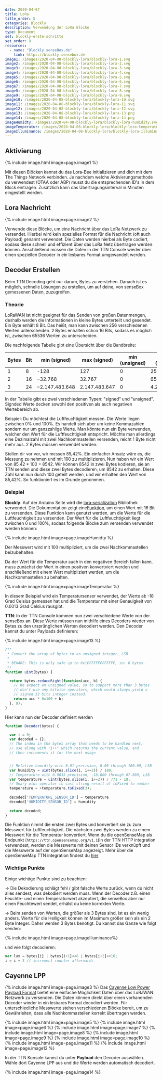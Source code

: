 ```yaml
---
date: 2020-04-07
title: LoRa
title_order: 5
categories: Blockly
description: Verwendung der LoRa Blöcke 
type: Document
set: blockly-erste-schritte
set_order: 8
resources:
  - name: "Blockly.senseBox.de"
    link: https://blockly.sensebox.de
image1: /images/2020-04-08-blockly-lora/blockly-lora-1.svg
image2: /images/2020-04-08-blockly-lora/blockly-lora-2.svg
image3: /images/2020-04-08-blockly-lora/blockly-lora-3.svg
image4: /images/2020-04-08-blockly-lora/blockly-lora-4.svg
image5: /images/2020-04-08-blockly-lora/blockly-lora-5.svg
image6: /images/2020-04-08-blockly-lora/blockly-lora-6.svg
image7: /images/2020-04-08-blockly-lora/blockly-lora-7.svg
image8: /images/2020-04-08-blockly-lora/blockly-lora-8.svg
image9: /images/2020-04-08-blockly-lora/blockly-lora-9.svg
image10: /images/2020-04-08-blockly-lora/blockly-lora-10.svg
image11: /images/2020-04-08-blockly-lora/blockly-lora-11.svg
image12: /images/2020-04-08-blockly-lora/blockly-lora-12.svg
image13: /images/2020-04-08-blockly-lora/blockly-lora-13.png
image14: /images/2020-04-08-blockly-lora/blockly-lora-14.png
imageHumidty: /images/2020-04-08-blockly-lora/blockly-lora-humidity.svg
imageTemperatur: /images/2020-04-08-blockly-lora/blockly-lora-temperatur.svg
imageIlluminance: /images/2020-04-08-blockly-lora/blockly-lora-illuminance.svg
---
```




## Aktivierung

{% include image.html image=page.image1 %}

Mit diesen Blöcken kannst du das Lora-Bee initializieren und dich mit dem The Things Network verbinden. Je nachdem welche Aktivierungsmethode du verwendest (OTAA oder ABP) musst du die entsprechenden ID's in dem Block eintragen. Zusätzlich kann das Übertragungsinterval in Minuten eingestellt werden.  


## Lora Nachricht
{% include image.html image=page.image2 %}

Verwende diese Blöcke, um eine Nachricht über das LoRa Netzwerk zu versendet. Hierbei wird kein spezielles Format für die Nachricht (oft auch Payload) genannt verwendet. Die Daten werden hierbei als Byte codiert, sodass diese schnell und effizient über das LoRa Netz übertragen werden können. Anschließend müssen die Daten in der TTN Console wieder über einen speziellen Decoder in ein lesbares Format umgewandelt werden. 

## Decoder Erstellen

Beim TTN Decoding geht nur darum, Bytes zu verstehen. Danach ist es möglich, schnelle Lösungen zu erstellen, um auf deine, von senseBox gemessenen Daten, zuzugreifen.


### Theorie
LoRaWAN ist nicht geeignet für das Senden von großen Datenmengen, deshalb werden die Informationen in kleine Bytes unterteilt und gesendet. Ein Byte enhält 8 Bit. Das heißt, man kann zwischen 256 verschiedenen Werten unterscheiden. 2 Bytes enhalten schon 16 Bits, sodass es möglich ist, zwischen 65536 Werten zu unterscheiden.

Die nachfolgende Tabelle gibt eine Übersicht über die Bandbreite:


| Bytes | Bit | min (signed)   | max (signed)  | min (unsigned) | max (unsigned) |
|-------|-----|----------------|---------------|----------------|----------------|
| 1     | 8   | -128           | 127           | 0              | 255            |
| 2     | 16  | −32.768        | 32.767        | 0              | 65.535         |
| 3     | 24  | −2.147.483.648 | 2.147.483.647 | 0              | 4.294.967.295  |

In der Tabelle gibt es zwei verschiedenen Typen: "signed" und "unsigned". Signded Werte decken sowohl den positiven als auch negativen Wertebereich ab. 

Beispiel: Du möchtest die Luftfeuchtigkeit messen. Die Werte liegen zwischen 0% und 100%. Es handelt sich aber um keine Kommazahlen sondern nur um ganzzahlige Werte. Man könnte nun ein Byte verwenden, welcher den Wert für die Luftfeuchtigkeit entspricht. Möchte man allerdings eine Dezimalzahl mit zwei Nachkommastellen versenden, reicht 1 Byte nicht mehr aus. 2 Bytes müssen verwendet werden.  

Stellen dir vor vor, wir messen 85,42%. Ein einfacher Ansatz wäre es, die Messung zu nehmen und mit 100 zu multiplizieren. Nun haben wir ein Wert von 85,42 * 100 = 8542. Wir können 8542 in zwei Bytes kodieren, sie an TTN senden und diese zwei Bytes decodieren, um 8542 zu erhalten. Diese Zahl kann nun durch 100 geteilt werden, und wir erhalten den Wert von 85,42%. So funktioniert es im Grunde genommen.


### Beispiel

__Blockly__:
Auf der Arduino Seite wird die [lora-serialization](https://github.com/thesolarnomad/lora-serialization) Bibliothek verwendet. Die Dokumentation zeigt eine[Funktion](https://github.com/thesolarnomad/lora-serialization#unsigned-16bit-integer-2-bytes), um einen Wert mit 16 Bit zu versenden. Diese Funktion kann genutzt werden, um die Werte für die Luftfeuchtigkeit zu versenden. Der Wert für die Luftfeuchtigkeit liegt zwischen 0 und 100%, sodass folgende Blöcke zum versenden verwendet werden können:

{% include image.html image=page.imageHumidty %}

Der Messwert wird mit 100 multipliziert, um die zwei Nachkommastellen beizubehalten. 

Da der Wert für die Temperatur auch in den negativen Bereich fallen kann, muss zunächst der Wert in einen positven konvertviert werden und anschließend mit einem Wert multipliziert werden, um die Nachkommastellen zu behalten. 

{% include image.html image=page.imageTemperatur %}

In diesem Beispiel wird ein Temperatursensor verwendet, der Werte ab -18 Grad Celsius gemessen hat und die Temperatur mit einer Genauigkeit von 0.0013 Grad Celsius rausgibt. 

__TTN__:
In der TTN Console kommen nun zwei verschiedene Werte von der senseBox an. Diese Werte müssen nun mithilfe eines Decoders wieder von Bytes zu den ursprünglichen Werten decodiert werden. Den Decoder kannst du unter Payloads definieren:

{% include image.html image=page.image13 %}

```js
/**
 * Convert the array of bytes to an unsigned integer, LSB. 
 *
 * BEWARE: This is only safe up to 0x1FFFFFFFFFFFFF, so: 6 bytes.
 */
function uint(bytes) {

  return bytes.reduceRight(function(acc, b) {
    // We expect an unsigned value, so to support more than 3 bytes
    // don't use any bitwise operators, which would always yield a
    // signed 32 bits integer instead.
    return acc * 0x100 + b;
  }, 0);
}
```

Hier kann nun der Decoder definiert werden
```js
function Decoder(bytes) {

  var i = 0;     
  var decoded = {};
  // The index in the bytes array that needs to be handled next;
  // use along with "i++" which returns the current value, and
  // then increments it for the next usage


  // Relative humidity with 0.01 precision, 0.00 through 100.00, LSB
  var humidity = uint(bytes.slice(i, i+=2)) / 100;
  // Temperature with 0.0013 precision, -18.000 through 67.000, LSB
  var temperature = uint(bytes.slice(i, i+=2)) / 771 - 18;
  // Unary plus operator to cast string result of toFixed to number
  temperature = +temperature.toFixed(3);
  
  decoded['TEMPERATURE_SENSOR_ID'] = temperature
  decoded['HUMIDITY_SENSOR_ID'] = humidity
  
  return decoded;
}
```
Die Funktion nimmt die ersten zwei Bytes und konvertiert sie zu zum Messwert für Luftfeuchtigkeit. Die nächsten zwei Bytes werden zu einem Messwert für die Temperatur konvertiert. Wenn du die openSenseMap als Endpunkt (`https://ttn.opensensemap.org/v1.1`)in der TTN HTTP integration verwendest, werden die Messwerte mit deinen Sensor IDs verknüpft und die Messwerte auf der openSenseMap angezeigt. Mehr über die openSenseMap TTN integration findest du [hier](https://sensebox.github.io/books-v2/osem/ttn_integration.html)

### Wichtige Punkte
Einige wichtige Punkte sind zu beachten:

→ Die Dekodierung schlägt fehl / gibt falsche Werte zurück, wenn du nicht alles sendest, was dekodiert werden muss. Wenn der Decoder z.B. einen Feuchte- und einen Temperaturwert akzeptiert, die senseBox aber nur einen Feuchtewert sendet, erhälst du keine korrekten Werte.

→ Beim senden von Werten, die größer als 3 Bytes sind, ist es ein wenig anders. Werte für die Helligkeit können im Maximum größer sein als ein 2 Byte Integer. Daher werden 3 Bytes benötigt. Du kannst das Ganze wie folgt senden: 

{% include image.html image=page.imageIlluminance%}


und wie folgt decodieren:
```js
var lux = bytes[i] | bytes[i+1]<<8 | bytes[i+2]<<16;
i = i + 3 // increment counter afterwards
```

## Cayenne LPP
{% include image.html image=page.image3 %}
Das [Cayenne Low Power Payload Format](https://community.mydevices.com/t/cayenne-lpp-2-0/7510) bietet eine einfache Möglichkeit Daten über das LoRaWAN Netzwerk zu versenden. Die Daten können direkt über einen vorhanenden Decoder wieder in ein lesbares Format decodiert werden. Für unterschiedliche Messwerte stehen verschiedenen Blöcke bereit, um zu Gewährleiten, dass alle Nachkommastellen korrekt übertragen werden. 

{% include image.html image=page.image5 %}
{% include image.html image=page.image6 %}
{% include image.html image=page.image7 %}
{% include image.html image=page.image8 %}
{% include image.html image=page.image9 %}
{% include image.html image=page.image10 %}
{% include image.html image=page.image11 %}
{% include image.html image=page.image12 %}

In der TTN Konsole kannst du unter __Payload__ den Decoder auswählen. Wähle dort Cayenne LPP aus und die Werte werden automatisch decodiert.

{% include image.html image=page.image14 %}